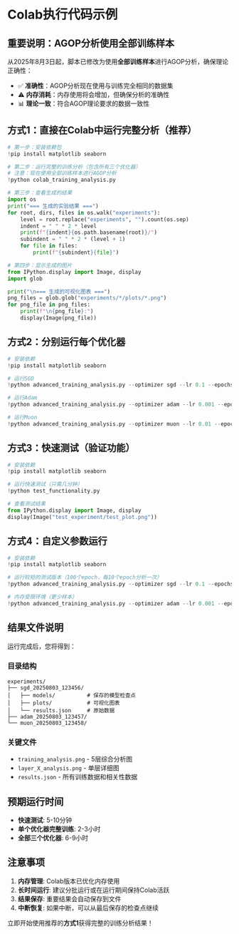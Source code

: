# Colab执行代码示例

## 重要说明：AGOP分析使用全部训练样本

从2025年8月3日起，脚本已修改为使用**全部训练样本**进行AGOP分析，确保理论正确性：
- ✅ **准确性**：AGOP分析现在使用与训练完全相同的数据集
- ⚠️ **内存消耗**：内存使用将会增加，但确保分析的准确性
- 📊 **理论一致**：符合AGOP理论要求的数据一致性

## 方式1：直接在Colab中运行完整分析（推荐）

```python
# 第一步：安装依赖包
!pip install matplotlib seaborn

# 第二步：运行完整的训练分析（包含所有三个优化器）
# 注意：现在使用全部训练样本进行AGOP分析
!python colab_training_analysis.py

# 第三步：查看生成的结果
import os
print("=== 生成的实验结果 ===")
for root, dirs, files in os.walk("experiments"):
    level = root.replace("experiments", "").count(os.sep)
    indent = " " * 2 * level
    print(f"{indent}{os.path.basename(root)}/")
    subindent = " " * 2 * (level + 1)
    for file in files:
        print(f"{subindent}{file}")

# 第四步：显示生成的图片
from IPython.display import Image, display
import glob

print("\n=== 生成的可视化图表 ===")
png_files = glob.glob("experiments/*/plots/*.png")
for png_file in png_files:
    print(f"\n{png_file}:")
    display(Image(png_file))
```

## 方式2：分别运行每个优化器

```python
# 安装依赖
!pip install matplotlib seaborn

# 运行SGD
!python advanced_training_analysis.py --optimizer sgd --lr 0.1 --epochs 500 --val_interval 20

# 运行Adam  
!python advanced_training_analysis.py --optimizer adam --lr 0.001 --epochs 500 --val_interval 20

# 运行Muon
!python advanced_training_analysis.py --optimizer muon --lr 0.01 --epochs 500 --val_interval 20
```

## 方式3：快速测试（验证功能）

```python
# 安装依赖
!pip install matplotlib seaborn

# 运行快速测试（只需几分钟）
!python test_functionality.py

# 查看测试结果
from IPython.display import Image, display
display(Image("test_experiment/test_plot.png"))
```

## 方式4：自定义参数运行

```python
# 安装依赖
!pip install matplotlib seaborn

# 运行较短的测试版本（100个epoch，每10个epoch分析一次）
!python advanced_training_analysis.py --optimizer sgd --lr 0.1 --epochs 100 --val_interval 10 --max_samples 3000

# 内存受限环境（更少样本）
!python advanced_training_analysis.py --optimizer adam --lr 0.001 --epochs 50 --val_interval 5 --max_samples 1000
```

## 结果文件说明

运行完成后，您将得到：

### 目录结构
```
experiments/
├── sgd_20250803_123456/
│   ├── models/          # 保存的模型检查点
│   ├── plots/           # 可视化图表
│   └── results.json     # 原始数据
├── adam_20250803_123457/
└── muon_20250803_123458/
```

### 关键文件
- `training_analysis.png` - 5层综合分析图
- `layer_X_analysis.png` - 单层详细图  
- `results.json` - 所有训练数据和相关性数据

## 预期运行时间

- **快速测试**: 5-10分钟
- **单个优化器完整训练**: 2-3小时  
- **全部三个优化器**: 6-9小时

## 注意事项

1. **内存管理**: Colab版本已优化内存使用
2. **长时间运行**: 建议分批运行或在运行期间保持Colab活跃
3. **结果保存**: 重要结果会自动保存到文件
4. **中断恢复**: 如果中断，可以从最后保存的检查点继续

立即开始使用推荐的**方式1**获得完整的训练分析结果！
